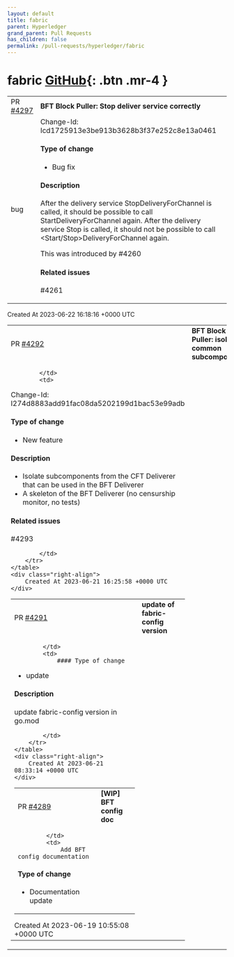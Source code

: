 ```yaml
---
layout: default
title: fabric
parent: Hyperledger
grand_parent: Pull Requests
has_children: false
permalink: /pull-requests/hyperledger/fabric
---
```


# fabric <span class="fs-3 right-align">[GitHub](https://github.com/hyperledger/fabric){: .btn .mr-4 }</span>


<div>
    <table>
        <tr>
            <td>
                PR <a href="https://github.com/hyperledger/fabric/pull/4297" class=".btn">#4297</a>
            </td>
            <td>
                <b>
                    BFT Block Puller: Stop deliver service correctly
                </b>
            </td>
        </tr>
        <tr>
            <td>
                <span class="chip">bug</span>
            </td>
            <td>
                Change-Id: Icd1725913e3be913b3628b3f37e252c8e13a0461

#### Type of change
- Bug fix

#### Description

After the delivery service StopDeliveryForChannel is called, it should be possible to call StartDeliveryForChannel  again.
After the delivery service Stop is called, it should not be possible to call <Start/Stop>DeliveryForChannel  again.

This was introduced by #4260

#### Related issues

#4261 
            </td>
        </tr>
    </table>
    <div class="right-align">
        Created At 2023-06-22 16:18:16 +0000 UTC
    </div>
</div>

<div>
    <table>
        <tr>
            <td>
                PR <a href="https://github.com/hyperledger/fabric/pull/4292" class=".btn">#4292</a>
            </td>
            <td>
                <b>
                    BFT Block Puller: isolate common subcomponents
                </b>
            </td>
        </tr>
        <tr>
            <td>
                
            </td>
            <td>
                
Change-Id: I274d8883add91fac08da5202199d1bac53e99adb

#### Type of change

- New feature

#### Description
- Isolate subcomponents from the CFT Deliverer that can be used in the BFT Deliverer
- A skeleton of the BFT Deliverer (no censurship monitor, no tests)

#### Related issues
#4293 

            </td>
        </tr>
    </table>
    <div class="right-align">
        Created At 2023-06-21 16:25:58 +0000 UTC
    </div>
</div>

<div>
    <table>
        <tr>
            <td>
                PR <a href="https://github.com/hyperledger/fabric/pull/4291" class=".btn">#4291</a>
            </td>
            <td>
                <b>
                    update of fabric-config version
                </b>
            </td>
        </tr>
        <tr>
            <td>
                
            </td>
            <td>
                #### Type of change

- update

#### Description

update fabric-config version in go.mod

            </td>
        </tr>
    </table>
    <div class="right-align">
        Created At 2023-06-21 08:33:14 +0000 UTC
    </div>
</div>

<div>
    <table>
        <tr>
            <td>
                PR <a href="https://github.com/hyperledger/fabric/pull/4289" class=".btn">#4289</a>
            </td>
            <td>
                <b>
                    [WIP] BFT config doc
                </b>
            </td>
        </tr>
        <tr>
            <td>
                
            </td>
            <td>
                Add BFT config documentation 

#### Type of change

- Documentation update
            </td>
        </tr>
    </table>
    <div class="right-align">
        Created At 2023-06-19 10:55:08 +0000 UTC
    </div>
</div>

